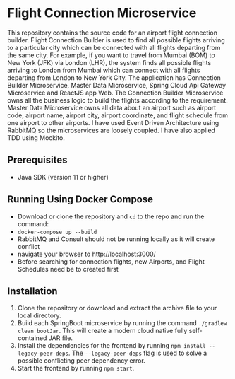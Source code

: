 # Flight Connection Microservice
This repository contains the source code for an airport flight connection builder. Flight
Connection Builder is used to find all possible flights arriving to a particular city which can be
connected with all flights departing from the same city. For example, if you want to travel from
Mumbai (BOM) to New York (JFK) via London (LHR), the system finds all possible flights arriving
to London from Mumbai which can connect with all flights departing from London to New York City.
The application has Connection Builder Microservice, Master Data Microservice, Spring Cloud Api
Gateway Microservice and ReactJS app Web. The Connection
Builder Microservice owns all the business logic to build the flights according to the requirement.
Master Data Microservice owns all data about an airport such as airport code, airport name, airport
city, airport coordinate, and flight schedule from one airport to other airports. I have used Event
Driven Architecture using RabbitMQ so the microservices are loosely coupled. I have also applied
TDD using Mockito.

## Prerequisites
- Java SDK (version 11 or higher)

## Running Using Docker Compose
- Download or clone the repository and ```cd``` to the repo and run the command:
- ```docker-compose up --build```
- RabbitMQ and Consult should not be running locally as it will create conflict
- navigate your browser to http://localhost:3000/ 
- Before searching for connection flights, new Airports, and Flight Schedules need be to created first

## Installation
1. Clone the repository or download and extract the archive file to your local directory.
2. Build each SpringBoot microservice by running the command ```./gradlew clean bootJar```. This will create a modern cloud native fully self-contained JAR file.
3. Install the dependencies for the frontend by running ```npm install --legacy-peer-deps```. The ```--legacy-peer-deps``` flag is used to solve a possible conflicting peer dependency error.
4. Start the frontend by running ```npm start```.



